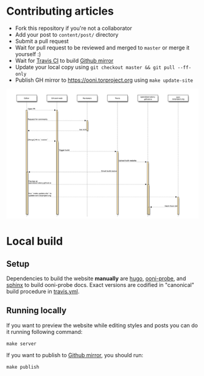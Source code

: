 # Contributing articles

* Fork this repository if you're not a collaborator
* Add your post to `content/post/` directory
* Submit a pull request
* Wait for pull request to be reviewed and merged to `master` or merge it yourself :)
* Wait for [Travis CI](https://travis-ci.org/TheTorProject/ooni-web/) to build [Github mirror](https://openobservatory.github.io/)
* Update your local copy using `git checkout master && git pull --ff-only`
* Publish GH mirror to https://ooni.torproject.org using `make update-site`

![ooni-web workflow](.assets/ooni.io.png)

# Local build

## Setup

Dependencies to build the website **manually** are
[hugo](https://github.com/spf13/hugo/),
[ooni-probe](https://github.com/TheTorProject/ooni-probe), and
[sphinx](http://www.sphinx-doc.org/en/stable/) to build ooni-probe docs. Exact
versions are codified in "canonical" build procedure in
[travis.yml](./travis.yml).


## Running locally

If you want to preview the website while editing styles and posts you can do it running following command:

```
make server
```

If you want to publish to [Github mirror](https://openobservatory.github.io/), you should run:

```
make publish
```
